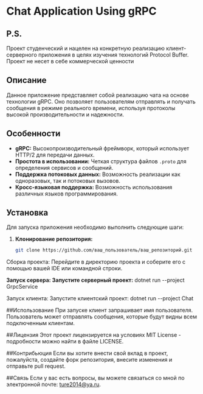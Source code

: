 # Chat Application Using gRPC

## P.S.
Проект студенческий и нацелен на конкретную реализацию клиент-серверного приложения в целях изучения технологий Protocol Buffer. Проект не несет в себе коммерческой ценности

## Описание
Данное приложение представляет собой реализацию чата на основе технологии gRPC. Оно позволяет пользователям отправлять и получать сообщения в режиме реального времени, используя протоколы высокой производительности и надежности.

## Особенности
- **gRPC:** Высокопроизводительный фреймворк, который использует HTTP/2 для передачи данных.
- **Простота в использовании:** Четкая структура файлов `.proto` для определения сервисов и сообщений.
- **Поддержка потоковых данных:** Возможность реализации как одноразовых, так и потоковых вызовов.
- **Кросс-языковая поддержка:** Возможность использования различных языков программирования.

## Установка
Для запуска приложения необходимо выполнить следующие шаги:

1. **Клонирование репозитория:**
   ```bash
   git clone https://github.com/ваш_пользователь/ваш_репозиторий.git
Сборка проекта: Перейдите в директорию проекта и соберите его с помощью вашей IDE или командной строки.

**Запуск сервера: Запустите серверный проект:**
   dotnet run --project GrpcService
   
Запуск клиента: Запустите клиентский проект:
   dotnet run --project Chat

##Использование
  При запуске клиент запрашивает имя пользователя.
  Пользователь может отправлять сообщения, которые будут видны всем подключенным клиентам.

##Лицензия
  Этот проект лицензируется на условиях MIT License - подробности можно найти в файле LICENSE.

##Контрибьюция
  Если вы хотите внести свой вклад в проект, пожалуйста, создайте форк репозитория, внесите изменения и отправьте pull request.

##Связь
  Если у вас есть вопросы, вы можете связаться со мной по электронной почте: ture2014@ya.ru.
